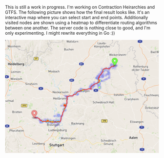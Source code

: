 This is still a work in progress. I'm working on Contraction Heirarchies and GTFS. The following picture shows how the final result looks like. It's an interactive map where you can select start and end points. Additionally visited nodes are shown using a heatmap to differentiate routing algorithms between one another. The server code is nothing close to good, and I'm only experimenting. I might rewrite everything in Go :))


![ALT](./assets/ALT_Saarland.png)
